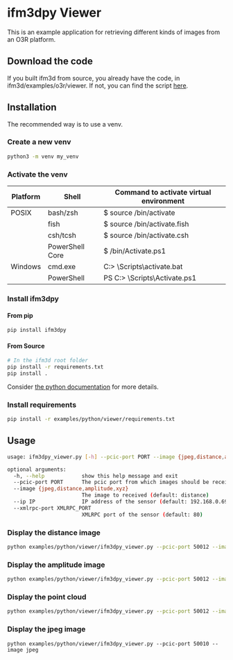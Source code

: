 # ifm3dpy Viewer

This is an example application for retrieving different kinds of images from an O3R platform.

## Download the code
If you built ifm3d from source, you already have the code, in ifm3d/examples/o3r/viewer. 
If not, you can find the script [here](https://github.com/ifm/ifm3d/tree/o3r/main-next/examples/o3r/viewer).
## Installation 

The recommended way is to use a venv. 

### Create a new venv

```sh
python3 -m venv my_venv
```

### Activate the venv

| Platform | Shell           | Command to activate virtual environment |
| -------- | --------------- | --------------------------------------- |
| POSIX    | bash/zsh        | $ source <venv>/bin/activate            |
|          | fish            | $ source <venv>/bin/activate.fish       |
|          | csh/tcsh        | $ source <venv>/bin/activate.csh        |
|          | PowerShell Core | $ <venv>/bin/Activate.ps1               |
| Windows  | cmd.exe         | C:\> <venv>\Scripts\activate.bat        |
|          | PowerShell      | PS C:\> <venv>\Scripts\Activate.ps1     |

### Install ifm3dpy
#### From pip
```sh
pip install ifm3dpy
```
#### From Source
```sh
# In the ifm3d root folder
pip install -r requirements.txt
pip install .
```
Consider [the python documentation](../../../doc/sphinx/content/python.md) for more details.

### Install requirements
```sh
pip install -r examples/python/viewer/requirements.txt
```

## Usage
```sh
usage: ifm3dpy_viewer.py [-h] --pcic-port PORT --image {jpeg,distance,amplitude,xyz} [--ip IP] [--xmlrpc-port XMLRPC_PORT]

optional arguments:
  -h, --help            show this help message and exit
  --pcic-port PORT      The pcic port from which images should be received
  --image {jpeg,distance,amplitude,xyz}
                        The image to received (default: distance)
  --ip IP               IP address of the sensor (default: 192.168.0.69)
  --xmlrpc-port XMLRPC_PORT
                        XMLRPC port of the sensor (default: 80)
```

### Display the distance image
```sh
python examples/python/viewer/ifm3dpy_viewer.py --pcic-port 50012 --image distance
```

### Display the amplitude image
```sh
python examples/python/viewer/ifm3dpy_viewer.py --pcic-port 50012 --image amplitude
```

### Display the point cloud
```sh
python examples/python/viewer/ifm3dpy_viewer.py --pcic-port 50012 --image xyz
```

### Display the jpeg image
```
python examples/python/viewer/ifm3dpy_viewer.py --pcic-port 50010 --image jpeg
```